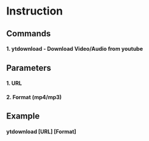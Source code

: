 # Instruction
## Commands
#### 1. ytdownload - Download Video/Audio from youtube
## Parameters
#### 1. URL
#### 2. Format (mp4/mp3)
## Example
#### ytdownload [URL] [Format]

